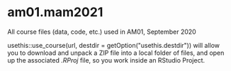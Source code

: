 # am01.mam2021

All course files (data, code, etc.) used in AM01, September 2020

usethis::use_course(url, destdir = getOption("usethis.destdir")) will allow you to download and unpack a ZIP file into a local folder of files, and open up the associated *.RProj* file, so you work inside an RStudio Project. 

